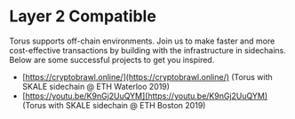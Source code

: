 # Layer 2 Compatible

Torus supports off-chain environments. Join us to make faster and more cost-effective transactions by building with the infrastructure in sidechains. Below are some successful projects to get you inspired.

* [https://cryptobrawl.online/](https://cryptobrawl.online/) \(Torus with SKALE sidechain @ ETH Waterloo 2019\)
* [https://youtu.be/K9nGj2UuQYM](https://youtu.be/K9nGj2UuQYM) \(Torus with SKALE sidechain @ ETH Boston 2019\)

